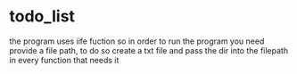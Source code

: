 # todo_list

the program uses iife fuction so in order to run the program you need provide a file path, to do so create a txt file and pass the dir into the filepath in every function that needs it

